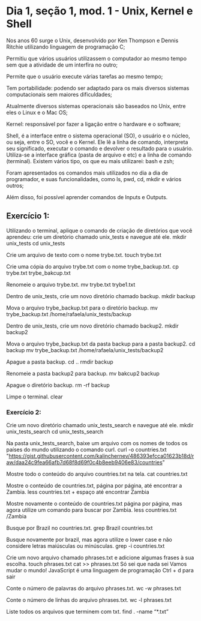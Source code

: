 # Dia 1, seção 1, mod. 1 - Unix, Kernel e Shell

Nos anos 60 surge o Unix, desenvolvido por Ken Thompson e Dennis Ritchie utilizando linguagem de programação C;

Permitiu que vários usuários utilizassem o computador ao mesmo tempo sem que a atividade de um interfira no outro;

Permite que o usuário execute várias tarefas ao mesmo tempo;

Tem portabilidade: podendo ser adaptado para os mais diversos sistemas computacionais sem maiores dificuldades;

Atualmente diversos sistemas operacionais são baseados no Unix, entre eles o Linux e o Mac OS;

Kernel: responsável por fazer a ligação entre o hardware e o software;

Shell,  é a interface entre o sistema operacional (SO), o usuário e o núcleo, ou seja, entre o SO, você e o Kernel. Ele lê a linha de comando, interpreta seu significado, executar o comando e devolver o resultado para o usuário. Utiliza-se a interface gráfica (pasta de arquivo e etc) e a linha de comando (terminal). Existem vários tipo, os que eu mais utilizarei: bash e zsh;

Foram apresentados os comandos mais utilizados no dia a dia de programador, e suas funcionalidades, como ls, pwd, cd, mkdir e vários outros;

Além disso, foi possível aprender comandos de Inputs e Outputs.

## Exercício 1:

Utilizando o terminal, aplique o comando de criação de diretórios que você aprendeu: crie um diretório chamado unix_tests e navegue até ele.
mkdir unix_tests 
cd unix_tests

Crie um arquivo de texto com o nome trybe.txt.
touch trybe.txt

Crie uma cópia do arquivo trybe.txt com o nome trybe_backup.txt.
cp trybe.txt trybe_bakcup.txt

Renomeie o arquivo trybe.txt.
mv trybe.txt trybe1.txt

Dentro de unix_tests, crie um novo diretório chamado backup.
mkdir backup 

Mova o arquivo trybe_backup.txt para o diretório backup.
mv trybe_backup.txt /home/rafaela/unix_tests/backup

Dentro de unix_tests, crie um novo diretório chamado backup2.
mkdir backup2

Mova o arquivo trybe_backup.txt da pasta backup para a pasta backup2.
cd backup
mv trybe_backup.txt /home/rafaela/unix_tests/backup2

Apague a pasta backup.
cd ..
rmdir backup

Renomeie a pasta backup2 para backup.
mv bakcup2 backup

Apague o diretório backup.
rm -rf backup

Limpe o terminal.
clear

### Exercício 2:

Crie um novo diretório chamado unix_tests_search e navegue até ele.
mkdir unix_tests_search
cd unix_tests_search

Na pasta unix_tests_search, baixe um arquivo com os nomes de todos os países do mundo utilizando o comando curl. 
curl -o countries.txt "https://gist.githubusercontent.com/kalinchernev/486393efcca01623b18d/raw/daa24c9fea66afb7d68f8d69f0c4b8eeb9406e83/countries"

Mostre todo o conteúdo do arquivo countries.txt na tela.
cat countries.txt

Mostre o conteúdo de countries.txt, página por página, até encontrar a Zambia.
less countries.txt + espaço até encontrar Zambia 

Mostre novamente o conteúdo de countries.txt página por página, mas agora utilize um comando para buscar por Zambia.
less countries.txt 
/Zambia 

Busque por Brazil no countries.txt.
grep Brazil countries.txt

Busque novamente por brazil, mas agora utilize o lower case e não considere letras maiúsculas ou minúsculas.
grep -i countries.txt

Crie um novo arquivo chamado phrases.txt e adicione algumas frases à sua escolha.
touch phrases.txt 
cat >> phrases.txt 
Só sei que nada sei 
Vamos mudar o mundo!
JavaScript é uma linguagem de programação
Ctrl + d para sair 

Conte o número de palavras do arquivo phrases.txt.
wc -w phrases.txt

Conte o número de linhas do arquivo phrases.txt.
wc -l phrases.txt 

Liste todos os arquivos que terminem com txt.
find . -name “*.txt”

